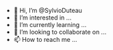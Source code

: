 - 👋 Hi, I’m @SylvioDuteau
- 👀 I’m interested in ...
- 🌱 I’m currently learning ...
- 💞️ I’m looking to collaborate on ...
- 📫 How to reach me ...

<!---
SylvioDuteau/SylvioDuteau is a ✨ special ✨ repository because its `README.md` (this file) appears on your GitHub profile.
You can click the Preview link to take a look at your changes.
--->
